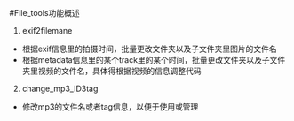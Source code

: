#File_tools功能概述
1. exif2filemane
  - 根据exif信息里的拍摄时间，批量更改文件夹以及子文件夹里图片的文件名
  - 根据metadata信息里的某个track里的某个时间，批量更改文件夹以及子文件夹里视频的文件名，具体得根据视频的信息调整代码
2. change_mp3_ID3tag
  - 修改mp3的文件名或者tag信息，以便于使用或管理
